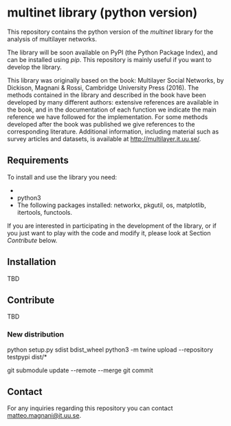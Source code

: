 # multinet library (python version)

This repository contains the python version of the _multinet_ library for the analysis of multilayer networks.

The library will be soon available on PyPI (the Python Package Index), and can be installed using _pip_. This repository is mainly useful if you want to develop the library.

This library was originally based on the book: Multilayer Social Networks, by Dickison, Magnani & Rossi, Cambridge University Press (2016). The methods contained in the library and described in the book have been developed by many different authors: extensive references are available in the book, and in the documentation of each function we indicate the main reference we have followed for the implementation. For some methods developed after the book was published we give references to the corresponding literature. Additional information, including material such as survey articles and datasets, is available at http://multilayer.it.uu.se/.

## Requirements

To install and use the library you need:

*
* python3
* The following packages installed: networkx, pkgutil, os, matplotlib, itertools, functools.

If you are interested in participating in the development of the library, or if you just want to play with the code and modify it, please look at Section _Contribute_ below.

## Installation

TBD

## Contribute

TBD

### New distribution

python setup.py sdist bdist_wheel
python3 -m twine upload --repository testpypi dist/*

git submodule update --remote --merge
git commit

## Contact

For any inquiries regarding this repository you can contact <matteo.magnani@it.uu.se>.
